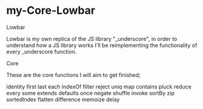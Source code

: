 # my-Core-Lowbar

Lowbar

Lowbar is my own replica of the JS library "_underscore", in order to understand how a JS library works I'll be reimplementing the functionality of every _underscore function.

Core

These are the core functions I will aim to get finished;

identity
first
last
each
indexOf
filter
reject
uniq
map
contains
pluck
reduce
every
some
extends
defaults
once
negate
shuffle
invoke
sortBy
zip
sortedIndex
flatten
difference
memoize
delay
<!-- where -->
<!-- throttle -->
<!-- partial -->





